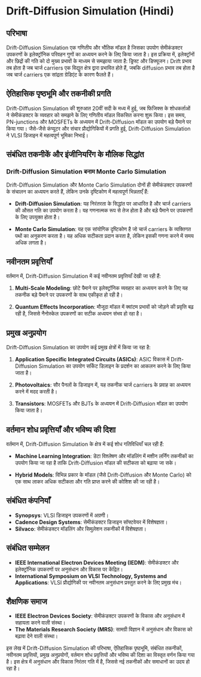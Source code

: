 # Drift-Diffusion Simulation (Hindi)

## परिभाषा

Drift-Diffusion Simulation एक गणितीय और भौतिक मॉडल है जिसका उपयोग सेमीकंडक्टर उपकरणों के इलेक्ट्रॉनिक परिवहन गुणों का अध्ययन करने के लिए किया जाता है। इस प्रक्रिया में, इलेक्ट्रॉनों और छिद्रों की गति को दो मुख्य प्रभावों के माध्यम से समझाया जाता है: ड्रिफ्ट और डिफ्यूजन। Drift प्रभाव तब होता है जब चार्ज carriers एक विद्युत क्षेत्र द्वारा प्रभावित होते हैं, जबकि diffusion प्रभाव तब होता है जब चार्ज carriers एक सांद्रता ग्रेडिएंट के कारण फैलते हैं।

## ऐतिहासिक पृष्ठभूमि और तकनीकी प्रगति

Drift-Diffusion Simulation की शुरुआत 20वीं सदी के मध्य में हुई, जब फिजिक्स के शोधकर्ताओं ने सेमीकंडक्टर के व्यवहार को समझने के लिए गणितीय मॉडल विकसित करना शुरू किया। इस समय, PN-junctions और MOSFETs के अध्ययन में Drift-Diffusion मॉडल का उपयोग बड़े पैमाने पर किया गया। जैसे-जैसे कंप्यूटर और संचार प्रौद्योगिकियों में प्रगति हुई, Drift-Diffusion Simulation ने VLSI डिजाइन में महत्वपूर्ण भूमिका निभाई।

## संबंधित तकनीकें और इंजीनियरिंग के मौलिक सिद्धांत

### Drift-Diffusion Simulation बनाम Monte Carlo Simulation

Drift-Diffusion Simulation और Monte Carlo Simulation दोनों ही सेमीकंडक्टर उपकरणों के संचालन का अध्ययन करते हैं, लेकिन उनके दृष्टिकोण में महत्वपूर्ण भिन्नताएँ हैं:

- **Drift-Diffusion Simulation**: यह निरंतरता के सिद्धांत पर आधारित है और चार्ज carriers की औसत गति का उपयोग करता है। यह गणनात्मक रूप से तेज होता है और बड़े पैमाने पर उपकरणों के लिए उपयुक्त होता है।
  
- **Monte Carlo Simulation**: यह एक सांयोगिक दृष्टिकोण है जो चार्ज carriers के व्यक्तिगत पथों का अनुकरण करता है। यह अधिक सटीकता प्रदान करता है, लेकिन इसकी गणना करने में समय अधिक लगता है।

## नवीनतम प्रवृत्तियाँ

वर्तमान में, Drift-Diffusion Simulation में कई नवीनतम प्रवृत्तियाँ देखी जा रही हैं:

1. **Multi-Scale Modeling**: छोटे पैमाने पर इलेक्ट्रॉनिक व्यवहार का अध्ययन करने के लिए यह तकनीक बड़े पैमाने पर उपकरणों के साथ एकीकृत हो रही है।
  
2. **Quantum Effects Incorporation**: मौजूदा मॉडल में क्वांटम प्रभावों को जोड़ने की प्रवृत्ति बढ़ रही है, जिससे नैनोस्केल उपकरणों का सटीक अध्ययन संभव हो रहा है।

## प्रमुख अनुप्रयोग

Drift-Diffusion Simulation का उपयोग कई प्रमुख क्षेत्रों में किया जा रहा है:

1. **Application Specific Integrated Circuits (ASICs)**: ASIC विकास में Drift-Diffusion Simulation का उपयोग सर्किट डिज़ाइन के प्रदर्शन का आकलन करने के लिए किया जाता है।
  
2. **Photovoltaics**: सौर पैनलों के डिजाइन में, यह तकनीक चार्ज carriers के प्रवाह का अध्ययन करने में मदद करती है।

3. **Transistors**: MOSFETs और BJTs के अध्ययन में Drift-Diffusion मॉडल का उपयोग किया जाता है।

## वर्तमान शोध प्रवृत्तियाँ और भविष्य की दिशा

वर्तमान में, Drift-Diffusion Simulation के क्षेत्र में कई शोध गतिविधियाँ चल रही हैं:

- **Machine Learning Integration**: डेटा विश्लेषण और मॉडलिंग में मशीन लर्निंग तकनीकों का उपयोग किया जा रहा है ताकि Drift-Diffusion मॉडल की सटीकता को बढ़ाया जा सके।
  
- **Hybrid Models**: विभिन्न प्रकार के मॉडल (जैसे Drift-Diffusion और Monte Carlo) को एक साथ लाकर अधिक सटीकता और गति प्राप्त करने की कोशिश की जा रही है।

## संबंधित कंपनियाँ

- **Synopsys**: VLSI डिजाइन उपकरणों में अग्रणी।
- **Cadence Design Systems**: सेमीकंडक्टर डिजाइन सॉफ्टवेयर में विशेषज्ञता।
- **Silvaco**: सेमीकंडक्टर मॉडलिंग और सिमुलेशन तकनीकों में विशेषज्ञता।

## संबंधित सम्मेलन

- **IEEE International Electron Devices Meeting (IEDM)**: सेमीकंडक्टर और इलेक्ट्रॉनिक उपकरणों पर अनुसंधान और विकास पर केंद्रित।
- **International Symposium on VLSI Technology, Systems and Applications**: VLSI प्रौद्योगिकी पर नवीनतम अनुसंधान प्रस्तुत करने के लिए प्रमुख मंच।

## शैक्षणिक समाज

- **IEEE Electron Devices Society**: सेमीकंडक्टर उपकरणों के विकास और अनुसंधान में सहायता करने वाली संस्था।
- **The Materials Research Society (MRS)**: सामग्री विज्ञान में अनुसंधान और विकास को बढ़ावा देने वाली संस्था।

इस लेख में Drift-Diffusion Simulation की परिभाषा, ऐतिहासिक पृष्ठभूमि, संबंधित तकनीकों, नवीनतम प्रवृत्तियों, प्रमुख अनुप्रयोगों, वर्तमान शोध प्रवृत्तियों और भविष्य की दिशा का विस्तृत वर्णन किया गया है। इस क्षेत्र में अनुसंधान और विकास निरंतर गति में है, जिससे नई तकनीकों और समाधानों का उदय हो रहा है।